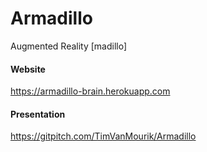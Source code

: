 # Armadillo
Augmented Reality [madillo]

#### Website
https://armadillo-brain.herokuapp.com

#### Presentation
https://gitpitch.com/TimVanMourik/Armadillo
